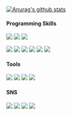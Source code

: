 [![Anurag's github stats](https://github-readme-stats.vercel.app/api?username=bnitech&show_icons=true&theme=bue)](https://github.com/anuraghazra/github-readme-stats)

#### Programming Skills
<p>
  <img src="https://img.shields.io/badge/Java-007396?style=flat-square&logo=Java&logoColor=white"/>
  <img src="https://img.shields.io/badge/JavaScript-F7DF1E?style=flat-square&logo=JavaScript&logoColor=white"/>
  <img src="https://img.shields.io/badge/TypeScript-3178C6?style=flat-square&logo=TypeScript&logoColor=white"/>
</p>
<p>
  <img src="https://img.shields.io/badge/Spring-6DB33F?style=flat-square&logo=Spring&logoColor=white"/> 
  <img src="https://img.shields.io/badge/SpringBoot-6DB33F?style=flat-square&logo=SpringBoot&logoColor=white"/>
  <img src="https://img.shields.io/badge/Vue.js-4FC08D?style=flat-square&logo=Vue.js&logoColor=white"/>
  <img src="https://img.shields.io/badge/Angular-DD0031?style=flat-square&logo=Angular&logoColor=white"/>
  <img src="https://img.shields.io/badge/React-61DAFB?style=flat-square&logo=React&logoColor=white"/>
  <img src="https://img.shields.io/badge/Git-F05032?style=flat-square&logo=Git&logoColor=white"/>
</p>

#### Tools
<p>
  <img src="https://img.shields.io/badge/IntelliJ-000000?style=flat-square&logo=IntelliJIDEA&logoColor=white"/>
  <img src="https://img.shields.io/badge/WebStorm-000000?style=flat-square&logo=WebStorm&logoColor=white"/>
  <img src="https://img.shields.io/badge/DataGrip-000000?style=flat-square&logo=DataGrip&logoColor=white"/>
  <img src="https://img.shields.io/badge/GitKraken-179287?style=flat-square&logo=GitKraken&logoColor=white"/>
</p>

#### SNS
<p>
  <a href="https://www.linkedin.com/in/bnitech/" target="_blank"><img src="https://img.shields.io/badge/bnitech-0A66C2?style=flat-square&logo=Linkedin&logoColor=white"/></a>
  <a href="https://www.facebook.com/dongbin.im.566" target="_blank"><img src="https://img.shields.io/badge/dongbin-1877F2?style=flat-square&logo=facebook&logoColor=white"/></a>
  <a href="https://twitter.com/dongbin_im" target="_blank"><img src="https://img.shields.io/badge/dongbin_im-1DA1F2?style=flat-square&logo=Twitter&logoColor=white"/></a>
  <a href="https://www.instagram.com/bni.story/" target="_blank"><img src="https://img.shields.io/badge/bni.story-E4405F?style=flat-square&logo=Instagram&logoColor=white"/></a>
</p>
